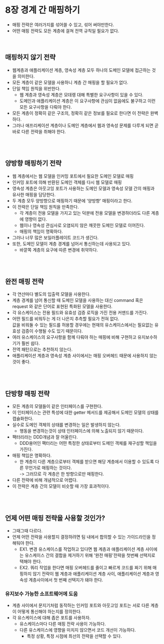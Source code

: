 # 8장 경계 간 매핑하기

- 매핑 전략은 여러가지를 섞어쓸 수 있고, 섞어 써야만한다.
- 어떤 매핑 전략도 모든 계층에 걸쳐 전역 규칙일 필요가 없다.

<br/>

## 매핑하지 않기 전략
- 웹계층과 애플리케이션 계층, 영속성 계층 모두 하나의 도메인 모델에 접근하는 것을 의미한다.  
- 모든 계층이 같은 모델을 사용하니 계층 간 매핑을 할 필요가 없다.
- 단일 책임 원칙을 위반한다.
    - 웹 계층과 영속성 계층은 모데렝 대해 특별한 요구사항이 있을 수 있다. 
    - 도메인과 애플리케이션 계층은 이 요구사항에 관심이 없음에도 불구하고 이런 모든 요구사항을 다뤄야 한다.
- 모든 계층이 정확히 같은 구조의, 정확히 같은 정보를 필요로 한다면 이 전략은 완벽하다.
- 그러나 애프리케이션 계층이나 도메인 계층에서 웹과 영속성 문제를 다루게 되면 곧바로 다른 전략을 취해야 한다.

<br/>
<br/>

## 양방향 매핑하기 전략
- 웹 계층에서는 웹 모델을 인커밍 포트에서 필요한 도메인 모델로 매핑
- 인커밍 포트에 의해 반환된 도메인 객체를 다시 웹 모델로 매핑
- 영속성 계층은 아웃고잉 포트가 사용하는 도메인 모델과 영속성 모델 간의 매핑과 유사한 매핑을 담당한다.
- 두 계층 모두 양방향으로 매핑하기 때문에 '양방향' 매핑이라고 한다.
- 이 전략은 단일 책임 원칙을 만족한다.
    - 각 계층이 전용 모델을 가지고 있는 덕분에 전용 모델을 변경하더라도 다른 계층에 영향이 없다.
    - 웹이나 영속성 관심사로 오염되지 않은 깨끗한 도메인 모델로 이어진다.
    - 매핑의 책임이 명확하다.
- 그러나 너무 많은 보일러플레이트 코드가 생긴다.
- 또한, 도메인 모델이 계층 경계를 넘어서 통신하는데 사용되고 있다. 
    - 바깥쪽 계층의 요구에 따른 변경에 취약하다.

<br/>
<br/>

## 완전 매핑 전략
- 각 연산마다 별도의 입출력 모델을 사용한다.
- 계층 경계를 넘어 통신할 때 도메인 모델을 사용하는 대신 command 혹은 request 와 같은 단어로 표현된 특화된 모델을 사용한다.
- 각 유스케이스는 전용 필드와 유효성 검증 로직을 가진 전용 커맨드를 가진다.
- 어떤 필드를 비워두는 게 더 나은지 추측할 필요가 전혀 없다.  
값을 비워둘 수 있는 필드를 허용할 경우에는 현재의 유스케이스에서는 필요없는 유효성 검증이 수행될 수도 있기 때문이다.
- 여러 유스케이스의 요구사항을 함께 다뤄야 하는 매핑에 비해 구현하고 유지보수하기가 훨씬 쉽다.
- 전역 패턴으로는 추천하지 않는다.
- 애플리케이션 계층과 영속성 계층 사이에서는 매핑 오버헤드 때문에 사용하지 않는 것이 좋다.

<br/>
<br/>

## 단방향 매핑 전략
- 모든 계층의 모델들이 같은 인터페이스를 구현한다.
- 이 인터페이스는 관련 특성에 대한 getter 메서드를 제공해서 도메인 모델의 상태를 캡슐화한다.
- 실수로 도메인 객체의 상태를 변경하는 일은 발생하지 않는다.
    - 행동을 변경하는것이 상태 인터페이스에 의해 노출되지 않기 때문이다.
- 팩터리라는 DDD개념과 잘 어울린다. 
    - DDD용어인 팩터리는 어떤 특정한 상태로부터 도메인 객체를 재구성할 책임을 가진다.
- 매핑 책임은 명확하다.
    - 한 계층이 다른 계층으로부터 객체를 받으면 해당 계층에서 이용할 수 있도록 다른 무언가로 매핑하는 것이다.   
    -> 그러므로 각 계층은 한 방향으로만 매핑한다.
- 다른 전략에 비해 개념적으로 어렵다.
- 이 전략은 계층 간의 모델이 비슷할 때 가장 효과적이다.

<br/>
<br/>

## 언제 어떤 매핑 전략을 사용할 것인가?
- 그때그때 다르다.
- 언제 어떤 전략을 사용할지 결정하려면 팀 내에서 합의할 수 있는 가이드라인을 정해둬야 한다.
    - EX1. 변경 유스케이스를 작업하고 있다면 웹 계층과 애플리케이션 계층 사이에는 유스케이스 간의 결합을 제거하기 위해 '완전 매핑'전략을 첫번째 선택지로 택해야 한다.
    - EX2. 쿼리 작업을 한다면 매핑 오버헤드를 줄이고 빠르게 코드를 짜기 위해 매핑하지 않기 전략이 웹 계층과 애플리케이션 계층 사이, 애플리케이션 계층과 영속성 계층사이에서 첫 번째 선택지가 돼야 한다.

### 유지보수 가능한 소프트웨어에 도움
- 계층 사이에서 문지기처럼 동작하는 인커밍 포트와 아웃고잉 포트는 서로 다른 계층이 어떻게 통신해야 하는지를 정의한다. 
- 각 유스케이스에 대해 좁은 포트를 사용하자.
    - 유스케이스마다 다른 매핑 전략 사용이 가능하다.
    - 다른 유스케이스에 영향을 미치지 않으면서 코드 개선이 가능하다.
        - 특정 상황, 특정 시점에 최선의 전략을 선택할 수 있다.

